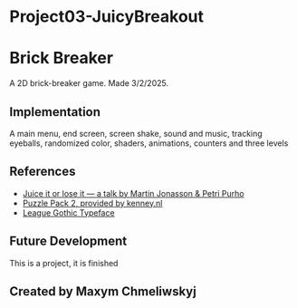 # Project03-JuicyBreakout

# Brick Breaker
A 2D brick-breaker game. Made 3/2/2025.

## Implementation
A main menu, end screen, screen shake, sound and music, tracking eyeballs, randomized color, shaders, animations, counters and three levels

## References
 * [Juice it or lose it — a talk by Martin Jonasson & Petri Purho](https://www.youtube.com/watch?v=Fy0aCDmgnxg)
 * [Puzzle Pack 2, provided by kenney.nl](https://kenney.nl/assets/puzzle-pack-2)
 * [League Gothic Typeface](https://www.theleagueofmoveabletype.com/league-gothic)

## Future Development
This is a project, it is finished

## Created by Maxym Chmeliwskyj
